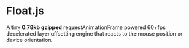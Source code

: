 # Float.js
A tiny **0.78kb gzipped** requestAnimationFrame powered 60+fps decelerated layer offsetting engine that reacts to the mouse position or device orientation.
